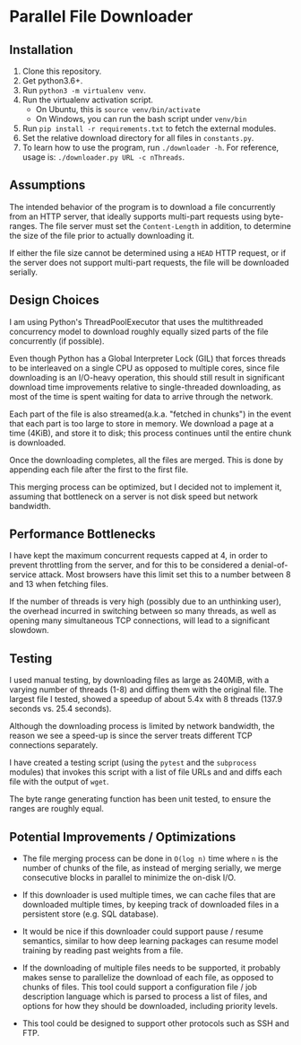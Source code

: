# Parallel File Downloader

## Installation
1. Clone this repository.
2. Get python3.6+.
3. Run `python3 -m virtualenv venv`.
4. Run the virtualenv activation script.
    - On Ubuntu, this is `source venv/bin/activate`
    - On Windows, you can run the bash script under `venv/bin`
5. Run `pip install -r requirements.txt` to fetch the external modules.
6. Set the relative download directory for all files in `constants.py`.
7. To learn how to use the program, run `./downloader -h`. For reference, usage is: `./downloader.py URL -c nThreads`.

## Assumptions
The intended behavior of the program is to download a file concurrently from an HTTP server, that ideally supports multi-part requests using byte-ranges. The file server must set the `Content-Length` in addition, to determine the size of the file prior to actually downloading it.

If either the file size cannot be determined using a `HEAD` HTTP request, or if the server does not support multi-part requests, the file will be downloaded serially.

## Design Choices
I am using Python's ThreadPoolExecutor that uses the multithreaded concurrency model to download roughly equally sized parts of the file concurrently (if possible). 

Even though Python has a Global Interpreter Lock (GIL) that forces threads to be interleaved on a single CPU as opposed to multiple cores, since file downloading is an I/O-heavy operation, this should still result in significant download time improvements relative to single-threaded downloading, as most of the time is spent waiting for data to arrive through the network. 

Each part of the file is also streamed(a.k.a. "fetched in chunks") in the event that each part is too large to store in memory. We download a page at a time (4KiB), and store it to disk; this process continues until the entire chunk is downloaded.

Once the downloading completes, all the files are merged. This is done by appending each file after the first to the first file.

This merging process can be optimized, but I decided not to implement it, assuming that bottleneck on a server is not disk speed but network bandwidth.

## Performance Bottlenecks

I have kept the maximum concurrent requests capped at 4, in order to prevent throttling from the server, and for this to be considered a denial-of-service attack. Most browsers have this limit set this to a number between 8 and 13 when fetching files.

If the number of threads is very high (possibly due to an unthinking user), the overhead incurred in switching between so many threads, as well as opening many simultaneous TCP connections, will lead to a significant slowdown.

## Testing
I used manual testing, by downloading files as large as 240MiB, with a varying number of threads (1-8) and diffing them with the original file. The largest file I tested, showed a speedup of about 5.4x with 8 threads (137.9 seconds vs. 25.4 seconds).

Although the downloading process is limited by network bandwidth, the reason we see a speed-up is since the server treats different TCP connections separately.

I have created a testing script (using the `pytest` and the `subprocess` modules) that invokes this script with a list of file URLs and and diffs each file with the output of `wget`.

The byte range generating function has been unit tested, to ensure the ranges are roughly equal.

## Potential Improvements / Optimizations

- The file merging process can be done in `O(log n)` time where `n` is the number of chunks of the file, as instead of merging serially, we merge consecutive blocks in parallel to minimize the on-disk I/O.

- If this downloader is used multiple times, we can cache files that are downloaded multiple times, by keeping track of downloaded files in a persistent store (e.g. SQL database).

- It would be nice if this downloader could support pause / resume semantics, similar to how deep learning packages can resume model training by reading past weights from a file. 

- If the downloading of multiple files needs to be supported, it probably makes sense to parallelize the download of each file, as opposed to chunks of files. This tool could support a configuration file / job description language which is parsed to process a list of files, and options for how they should be downloaded, including priority levels.

- This tool could be designed to support other protocols such as SSH and FTP.